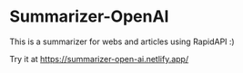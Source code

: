 # Summarizer-OpenAI
This is a summarizer for webs and articles using RapidAPI :)

Try it at https://summarizer-open-ai.netlify.app/
